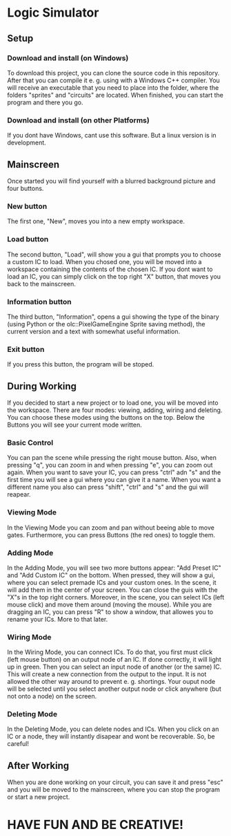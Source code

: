 # Logic Simulator

## Setup
### Download and install (on Windows)
To download this project, you can clone the source code in this repository. After that you can compile it e. g. using with a Windows C++ compiler. You will receive an
executable that you need to place into the folder, where the folders "sprites" and "circuits" are located. When finished, you can start the program and there you go.
### Download and install (on other Platforms)
If you dont have Windows, cant use this software. But a linux version is in development.

## Mainscreen
Once started you will find yourself with a blurred background picture and four buttons.
### New button
The first one, "New", moves you into a new empty workspace.
### Load button
The second button, "Load", will show you a gui that prompts you to choose a custom IC to load. When you chosed one, you will be moved into a workspace containing
the contents of the chosen IC. If you dont want to load an IC, you can simply click on the top right "X" button, that moves you back to the mainscreen.
### Information button
The third button, "Information", opens a gui showing the type of the binary (using Python or the olc::PixelGameEngine Sprite saving method), the current version
and a text with somewhat useful information.
### Exit button
If you press this button, the program will be stoped.

## During Working
If you decided to start a new project or to load one, you will be moved into the workspace. There are four modes: viewing, adding, wiring and deleting.
You can choose these modes using the buttons on the top. Below the Buttons you will see your current mode written.
### Basic Control
You can pan the scene while pressing the right mouse button. Also, when pressing "q", you can zoom in and when pressing "e", you can zoom out again.
When you want to save your IC, you can press "ctrl" adn "s" and the first time you will see a gui where you can give it a name. When you want a different name
you also can press "shift", "ctrl" and "s" and the gui will reapear.
### Viewing Mode
In the Viewing Mode you can zoom and pan without beeing able to move gates. Furthermore, you can press Buttons (the red ones) to toggle them.
### Adding Mode
In the Adding Mode, you will see two more buttons appear: "Add Preset IC" and "Add Custom IC" on the bottom. When pressed, they will show a gui, where you can
select premade ICs and your custom ones. In the scene, it will add them in the center of your screen. You can close the guis with the "X"s in the top right corners.
Moreover, in the scene, you can select ICs (left mouse click) and move them around (moving the mouse). While you are dragging an IC, you can press "R" to show a
window, that allowes you to rename your ICs. More to that later.
### Wiring Mode
In the Wiring Mode, you can connect ICs. To do that, you first must click (left mouse button) on an output node of an IC. If done correctly, it will light up in green.
Then you can select an input node of another (or the same) IC. This will create a new connection from the output to the input. It is not allowed the other way
around to prevent e. g. shortings. Your ouput node will be selected until you select another output node or click anywhere (but not onto a node) on the screen.
### Deleting Mode
In the Deleting Mode, you can delete nodes and ICs. When you click on an IC or a node, they will instantly disapear and wont be recoverable. So, be careful!

## After Working
When you are done working on your circuit, you can save it and press "esc" and you will be moved to the mainscreen, where you can stop the program or start a new project.

# HAVE FUN AND BE CREATIVE!
